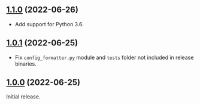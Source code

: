 ## [1.1.0](https://github.com/delgan/config-formatter/releases/tag/1.0.1) (2022-06-26)

- Add support for Python 3.6.


## [1.0.1](https://github.com/delgan/config-formatter/releases/tag/1.0.1) (2022-06-25)

- Fix `config_formatter.py` module and `tests` folder not included in release binaries.


## [1.0.0](https://github.com/delgan/config-formatter/releases/tag/1.0.0) (2022-06-25)

Initial release.
